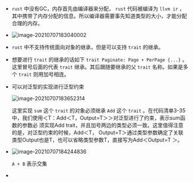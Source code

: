 + `rust` 中没有GC，内存首先由编译器来分配， `rust` 代码被编译为 `llvm ir` ，其中携带了内存分配的信息。所以编译器需要事先知道类型的大小，才能分配合理的内存。

+ ![image-20210707183040002](https://cdn.jsdelivr.net/gh/smallzhong/new-picgo-pic-bed@master/image-20210707183040002.png)

+ `rust` 中不支持传统面向对象的继承，但是可以支持 `trait` 的继承。

+ 想要进行 `trait` 的继承的话如下 `trait Paginate: Page + PerPage {...}` 。这里冒号后面的代表 `trait` 继承。其后跟随要继承的父 `trait` 名称。如果是多个 `trait` 则用加号相连。

+ 可以对泛型的实现进行泛型约束

  ![image-20210707183652314](https://cdn.jsdelivr.net/gh/smallzhong/new-picgo-pic-bed@master//image-20210707183652314.png)

  这里实现 `sum` 这个 `trait` 的对象必须继承 `Add` 这个 `trait` 。在代码清单3-35中，我们使用＜T：Add＜T，Output=T＞＞对泛型进行了约束，表示sum函数的参数必 须实现Add trait，并且加号两边的类型必须一致。这里值得注意的是，对泛型约束的时候，Add＜T， Output=T＞通过类型参数确定了关联类型Output也是T，也可以省略类型参数T，直接写为Add＜Output=T ＞。

+ ![image-20210707184244836](https://cdn.jsdelivr.net/gh/smallzhong/new-picgo-pic-bed@master//image-20210707184244836.png)

  `A + B` 表示交集

+ 

